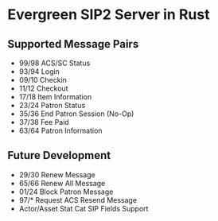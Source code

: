 # Evergreen SIP2 Server in Rust

## Supported Message Pairs

* 99/98 ACS/SC Status
* 93/94 Login
* 09/10 Checkin
* 11/12 Checkout
* 17/18 Item Information
* 23/24 Patron Status
* 35/36 End Patron Session (No-Op)
* 37/38 Fee Paid
* 63/64 Patron Information

## Future Development

* 29/30 Renew Message
* 65/66 Renew All Message
* 01/24 Block Patron Message
* 97/\* Request ACS Resend Message
* Actor/Asset Stat Cat SIP Fields Support




